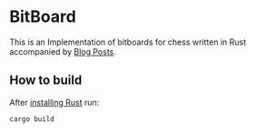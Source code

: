 # BitBoard
This is an Implementation of bitboards for chess written in Rust accompanied by [Blog Posts](https://nereuxofficial.github.io/tags/chess/).

## How to build
After [installing Rust](https://rustup.rs) run:
```
cargo build
```